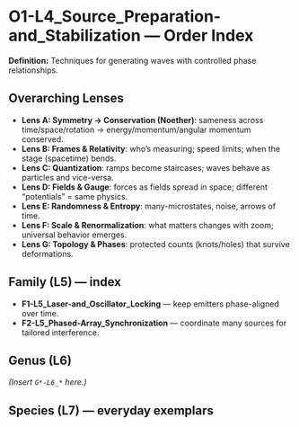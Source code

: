 # O1-L4_Source_Preparation-and_Stabilization — Order Index
**Definition:** Techniques for generating waves with controlled phase relationships.

## Overarching Lenses

- **Lens A: Symmetry -> Conservation (Noether)**: sameness across time/space/rotation → energy/momentum/angular momentum conserved.
- **Lens B: Frames & Relativity**: who’s measuring; speed limits; when the stage (spacetime) bends.
- **Lens C: Quantization**: ramps become staircases; waves behave as particles and vice-versa.
- **Lens D: Fields & Gauge**: forces as fields spread in space; different “potentials” = same physics.
- **Lens E: Randomness & Entropy**: many-microstates, noise, arrows of time.
- **Lens F: Scale & Renormalization**: what matters changes with zoom; universal behavior emerges.
- **Lens G: Topology & Phases**: protected counts (knots/holes) that survive deformations.

## Family (L5) — index
- **F1-L5_Laser-and_Oscillator_Locking** — keep emitters phase-aligned over time.
- **F2-L5_Phased-Array_Synchronization** — coordinate many sources for tailored interference.

## Genus (L6)
_(Insert `G*-L6_*` here.)_

## Species (L7) — everyday exemplars
